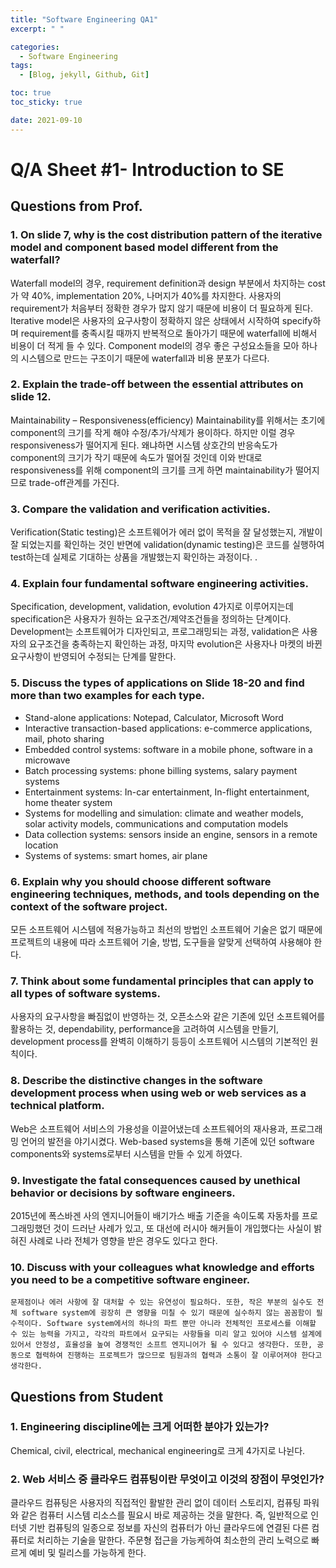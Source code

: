 ```yaml
---
title: "Software Engineering QA1"
excerpt: " "

categories:
  - Software Engineering
tags:
  - [Blog, jekyll, Github, Git]

toc: true
toc_sticky: true

date: 2021-09-10
---
```


# Q/A Sheet #1- Introduction to SE

## Questions from Prof.

### 1. On slide 7, why is the cost distribution pattern of the iterative model and component based model different from the waterfall?

Waterfall model의 경우, requirement definition과 design 부분에서 차지하는 cost가 약 40%, implementation 20%, 나머지가 40%를 차지한다. 사용자의 requirement가 처음부터 정확한 경우가 많지 않기 때문에 비용이 더 필요하게 된다. Iterative model은 사용자의 요구사항이 정확하지 않은 상태에서 시작하여 specify하며 requirement를 충족시킬 때까지 반복적으로 돌아가기 때문에 waterfall에 비해서 비용이 더 적게 들 수 있다. Component model의 경우 좋은 구성요소들을 모아 하나의 시스템으로 만드는 구조이기 때문에 waterfall과 비용 분포가 다르다.

### 2. Explain the trade-off between the essential attributes on slide 12.

Maintainability – Responsiveness(efficiency)
Maintainability를 위해서는 초기에 component의 크기를 작게 해야 수정/추가/삭제가 용이하다. 하지만 이럴 경우 responsiveness가 떨어지게 된다. 왜냐하면 시스템 상호간의 반응속도가 component의 크기가 작기 때문에 속도가 떨어질 것인데 이와 반대로 responsiveness를 위해 component의 크기를 크게 하면 maintainability가 떨어지므로 trade-off관계를 가진다.

### 3. Compare the validation and verification activities.

Verification(Static testing)은 소프트웨어가 에러 없이 목적을 잘 달성했는지, 개발이 잘 되었는지를 확인하는 것인 반면에 validation(dynamic testing)은 코드를 실행하여 test하는데 실제로 기대하는 상품을 개발했는지 확인하는 과정이다. .

### 4. Explain four fundamental software engineering activities.

Specification, development, validation, evolution 4가지로 이루어지는데 specification은 사용자가 원하는 요구조건/제약조건들을 정의하는 단계이다. Development는 소프트웨어가 디자인되고, 프로그래밍되는 과정, validation은 사용자의 요구조건을 충족하는지 확인하는 과정, 마지막 evolution은 사용자나 마켓의 바뀐 요구사항이 반영되어 수정되는 단계를 말한다.

### 5. Discuss the types of applications on Slide 18-20 and find more than two examples for each type.

- Stand-alone applications: Notepad, Calculator, Microsoft Word
- Interactive transaction-based applications: e-commerce applications, mail, photo sharing
- Embedded control systems: software in a mobile phone, software in a microwave
- Batch processing systems: phone billing systems, salary payment systems
- Entertainment systems: In-car entertainment, In-flight entertainment, home theater system
- Systems for modelling and simulation: climate and weather models, solar activity models, communications and computation models
- Data collection systems: sensors inside an engine, sensors in a remote location
- Systems of systems: smart homes, air plane

### 6. Explain why you should choose different software engineering techniques, methods, and tools depending on the context of the software project.

모든 소프트웨어 시스템에 적용가능하고 최선의 방법인 소프트웨어 기술은 없기 때문에 프로젝트의 내용에 따라 소프트웨어 기술, 방법, 도구들을 알맞게 선택하여 사용해야 한다.

### 7. Think about some fundamental principles that can apply to all types of software systems.

사용자의 요구사항을 빠짐없이 반영하는 것, 오픈소스와 같은 기존에 있던 소프트웨어를 활용하는 것, dependability, performance을 고려하여 시스템을 만들기, development process를 완벽히 이해하기 등등이 소프트웨어 시스템의 기본적인 원칙이다.

### 8. Describe the distinctive changes in the software development process when using web or web services as a technical platform.

Web은 소프트웨어 서비스의 가용성을 이끌어냈는데 소프트웨어의 재사용과, 프로그래밍 언어의 발전을 야기시켰다. Web-based systems을 통해 기존에 있던 software components와 systems로부터 시스템을 만들 수 있게 하였다.

### 9. Investigate the fatal consequences caused by unethical behavior or decisions by software engineers.

2015년에 폭스바겐 사의 엔지니어들이 배기가스 배출 기준을 속이도록 자동차를 프로그래밍했던 것이 드러난 사례가 있고, 또 대선에 러시아 해커들이 개입했다는 사실이 밝혀진 사례로 나라 전체가 영향을 받은 경우도 있다고 한다.

### 10. Discuss with your colleagues what knowledge and efforts you need to be a competitive software engineer.

    문제점이나 에러 사항에 잘 대처할 수 있는 유연성이 필요하다. 또한, 작은 부분의 실수도 전체 software system에 굉장히 큰 영향을 미칠 수 있기 때문에 실수하지 않는 꼼꼼함이 필수적이다. Software system에서의 하나의 파트 뿐만 아니라 전체적인 프로세스를 이해할 수 있는 능력을 가지고, 각각의 파트에서 요구되는 사항들을 미리 알고 있어야 시스템 설계에 있어서 안정성, 효율성을 높여 경쟁적인 소프트 엔지니어가 될 수 있다고 생각한다. 또한, 공동으로 협력하여 진행하는 프로젝트가 많으므로 팀원과의 협력과 소통이 잘 이루어져야 한다고 생각한다.

## Questions from Student

### 1. Engineering discipline에는 크게 어떠한 분야가 있는가?

Chemical, civil, electrical, mechanical engineering로 크게 4가지로 나뉜다.

### 2. Web 서비스 중 클라우드 컴퓨팅이란 무엇이고 이것의 장점이 무엇인가?

클라우드 컴퓨팅은 사용자의 직접적인 활발한 관리 없이 데이터 스토리지, 컴퓨팅 파워와 같은 컴퓨터 시스템 리소스를 필요시 바로 제공하는 것을 말한다. 즉, 일반적으로 인터넷 기반 컴퓨팅의 일종으로 정보를 자신의 컴퓨터가 아닌 클라우드에 연결된 다른 컴퓨터로 처리하는 기술을 말한다. 주문형 접근을 가능케하여 최소한의 관리 노력으로 빠르게 예비 및 릴리스를 가능하게 한다.
